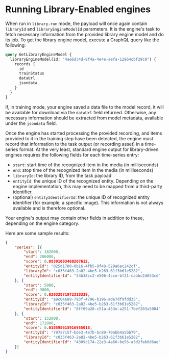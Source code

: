 # Running Library-Enabled engines

When run in `library-run` mode, the payload will once again contain  `libraryId` and `libraryEngineModelId` parameters. It is the engine's task to fetch necessary information from the provided library engine model and do its job. To get the library engine model, execute a GraphQL query like the following:

```graphql
query GetLibraryEngineModel {
  libraryEngineModel(id: "4ae6d34d-8f4a-4e4e-aefa-12964cbf29c9") {
    records {
      id
      trainStatus
      dataUrl
      jsondata
    }
  }
}
```

If, in training mode, your engine saved a data file to the model record, it will be available for download via the `dataUrl` field returned. Otherwise, any necessary information should be extracted from model metadata, available under the `jsondata` field.

Once the engine has started processing the provided recording, and items provided to it in the training step have been detected, the engine must record that information to the task output (or recording asset) in a time-series format. At the very least, standard engine output for library-driven engines requires the following fields for each time-series entry:

* `start`: start time of the recognized item in the media (in milliseconds)
* `end`: stop time of the recognized item in the media (in milliseconds)
* `libraryId`: the library ID, from the task payload
* `entityId`: the unique ID of the recognized entity. Depending on the engine implementation, this may need to be mapped from a third-party identifier.
* (optional) `entityIdentifierId`: the unique ID of recognized entity identifier (for example, a specific image). This information is not always available and is therefore optional.

Your engine's output may contain other fields in addition to these, depending on the engine category.

Here are some sample results:

```json
{
    "series": [{
        "start": 182000,
        "end": 206000,
        "score": 0.08391003460207612,
        "entityId": "025d1780-0b16-4fb5-8f48-529a6ac242cf",
        "libraryId": "c035f463-2a82-4be5-b263-61f3b61e5282",
        "entityIdentifierId": "34b38cc2-e506-4cce-bf31-caabc2d033cd"
    }, {
        "start": 5000,
        "end": 9000,
        "score": 0.02032871972318339,
        "entityId": "a9c04689-793f-4796-b196-ade7df9fdd35",
        "libraryId": "c035f463-2a82-4be5-b263-61f3b61e5282",
        "entityIdentifierId": "8ff69a28-c51a-453e-a251-7bef203a5004"
    }, {
        "start": 152000,
        "end": 172000,
        "score": 0.018598615916955018,
        "entityId": "797a715f-bde3-4e7b-bc89-70abb4a5bb79",
        "libraryId": "c035f463-2a82-4be5-b263-61f3b61e5282",
        "entityIdentifierId": "4309c174-22e3-4a60-be56-a3d2fab0d6ae"
    }]
}
```
